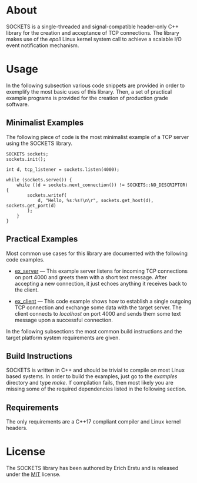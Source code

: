 # About ########################################################################

SOCKETS is a single-threaded and signal-compatible header-only C++ library for
the creation and acceptance of TCP connections. The library makes use of the
*epoll* Linux kernel system call to achieve a scalable I/O event notification
mechanism.

# Usage ########################################################################

In the following subsection various code snippets are provided in order to
exemplify the most basic uses of this library. Then, a set of practical example
programs is provided for the creation of production grade software.


## Minimalist Examples #########################################################

The following piece of code is the most minimalist example of a TCP server
using the SOCKETS library.

```
SOCKETS sockets;
sockets.init();

int d, tcp_listener = sockets.listen(4000);

while (sockets.serve()) {
    while ((d = sockets.next_connection()) != SOCKETS::NO_DESCRIPTOR) {
        sockets.writef(
            d, "Hello, %s:%s!\n\r", sockets.get_host(d), sockets.get_port(d)
        );
    }
}
```

## Practical Examples ##########################################################

Most common use cases for this library are documented with the following code
examples.

* [ex_server](examples/src/ex_server.cpp) —
  This example server listens for incoming TCP connections on port 4000 and
  greets them with a short text message. After accepting a new connection, it
  just echoes anything it receives back to the client.

* [ex_client](examples/src/ex_client.cpp) —
  This code example shows how to establish a single outgoing TCP connection and
  exchange some data with the target server. The client connects to _localhost_
  on port 4000 and sends them some text message upon a successful connection.

In the following subsections the most common build instructions and the target
platform system requirements are given.


## Build Instructions ##########################################################

SOCKETS is written in C++ and should be trivial to compile on most Linux based
systems. In order to build the examples, just go to the _examples_ directory and
type _make_. If compilation fails, then most likely you are missing some of the
required dependencies listed in the following section.


## Requirements ################################################################

The only requirements are a C++17 compliant compiler and Linux kernel headers.


# License ######################################################################

The SOCKETS library has been authored by Erich Erstu and is released under the
[MIT](LICENSE) license.
